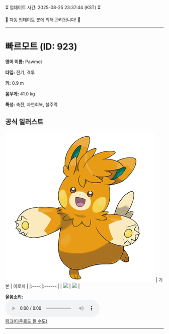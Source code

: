 
⏳ 업데이트 시간: 2025-08-25 23:37:44 (KST) ⏳

🤖 자동 업데이트 봇에 의해 관리됩니다! 🤖

---

# 빠르모트 (ID: 923)
**영어 이름:** Pawmot

**타입:** 전기, 격투

**키:** 0.9 m

**몸무게:** 41.0 kg

**특성:** 축전, 자연회복, 철주먹

## 공식 일러스트
![](https://raw.githubusercontent.com/PokeAPI/sprites/master/sprites/pokemon/other/official-artwork/923.png)
| 기본 | 이로치 |
|:----:|:------:|
| <img src="http://play.pokemonshowdown.com/sprites/ani/pawmot.gif" width="200"> | <img src="http://play.pokemonshowdown.com/sprites/ani-shiny/pawmot.gif" width="200"> |

**울음소리:**<br><audio controls src="https://raw.githubusercontent.com/PokeAPI/cries/main/cries/pokemon/latest/923.ogg"></audio><br> [링크(다운로드 될 수도)](https://raw.githubusercontent.com/PokeAPI/cries/main/cries/pokemon/latest/923.ogg)


---
